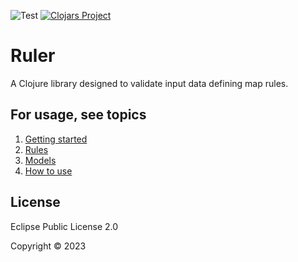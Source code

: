 
![Test](https://github.com/bbortolli/clj-ruler/actions/workflows/clojure-test.yaml/badge.svg) [![Clojars Project](https://img.shields.io/clojars/v/org.clojars.bbortolli/ruler.svg)](https://clojars.org/org.clojars.bbortolli/ruler)


# Ruler
A Clojure library designed to validate input data defining map rules.

## For usage, see topics
1. [Getting started](./doc/01-getting-started.md)
2. [Rules](./doc/02-rules.md)
3. [Models](./doc/03-models.md)
4. [How to use](./doc/04-how-to-use.md)

## License

Eclipse Public License 2.0

Copyright © 2023
